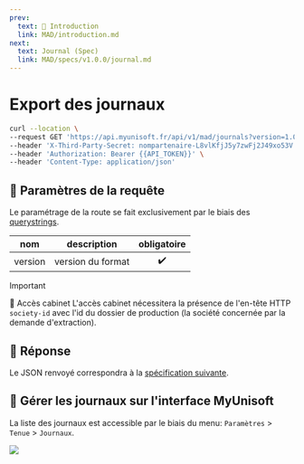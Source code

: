 ```yaml
---
prev:
  text: 💃 Introduction
  link: MAD/introduction.md
next:
  text: Journal (Spec)
  link: MAD/specs/v1.0.0/journal.md
---
```


# Export des journaux

```bash
curl --location \
--request GET 'https://api.myunisoft.fr/api/v1/mad/journals?version=1.0.0' \
--header 'X-Third-Party-Secret: nompartenaire-L8vlKfjJ5y7zwFj2J49xo53V' \
--header 'Authorization: Bearer {{API_TOKEN}}' \
--header 'Content-Type: application/json'
```

## 🔧 Paramètres de la requête

Le paramétrage de la route se fait exclusivement par le biais des [querystrings](https://en.wikipedia.org/wiki/Query_string). 

| nom | description | obligatoire |
| --- | --- | :---: |
| version | version du format | ✔️ |

> [!IMPORTANT]
> 🔹 Accès cabinet 
> L'accès cabinet nécessitera la présence de l'en-tête HTTP `society-id` avec l'id du dossier de production (la société concernée par la demande d'extraction).

## 🔬 Réponse

Le JSON renvoyé correspondra à la [spécification suivante](../specs/v1.0.0/journal.md).

## 💬 Gérer les journaux sur l'interface MyUnisoft

La liste des journaux est accessible par le biais du menu: `Paramètres` > `Tenue` > `Journaux`.

![](../../images/liste_journaux.PNG)
